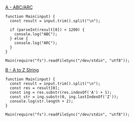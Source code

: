 [A - ABC/ARC](https://atcoder.jp/contests/abc053/tasks/abc053_a)

```
function Main(input) {
  const result = input.trim().split("\n");

  if (parseInt(result[0]) < 1200) {
    console.log("ABC");
  } else {
    console.log("ARC");
  }
}

Main(require("fs").readFileSync("/dev/stdin", "utf8"));
```

[B - A to Z String](https://atcoder.jp/contests/abc053/tasks/abc053_b)

```
function Main(input) {
  const result = input.trim().split("\n");
  const res = result[0];
  const ing = res.substr(res.indexOf('A') + 1);
  const str = ing.substr(0, ing.lastIndexOf('Z'));
  console.log(str.length + 2);
}

Main(require("fs").readFileSync("/dev/stdin", "utf8"));
```